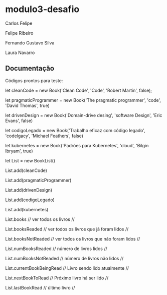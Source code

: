 # modulo3-desafio

Carlos Felipe

Felipe Ribeiro

Fernando Gustavo Silva

Laura Navarro

## Documentação 

Códigos prontos para teste:


let cleanCode = new Book('Clean Code', 'Code', 'Robert Martin', false);

let pragmaticProgrammer = new Book('The pragmatic programmer', 'code', 'David Thomas', true)

let drivenDesign = new Book('Domain-drive desing', 'software Design', 'Eric Evans', false)

let codigoLegado = new Book('Trabalho eficaz com código legado', 'codelgacy', 'Michael Feathers', false)

let kubernetes = new Book('Padrões para Kubernetes', 'cloud', 'Bilgin Ibryam', true)

let List = new BookList()

List.add(cleanCode)

List.add(pragmaticProgrammer)

List.add(drivenDesign)

List.add(codigoLegado)

List.add(kubernetes)

List.books // ver todos os livros  //

List.booksReaded // ver todos os livros que já foram lidos  //

List.booksNotReaded // ver todos os livros que não foram lidos  //

List.numBooksReaded // número de livros lidos  // 

List.numBooksNotReaded // número de livros não lidos  //

List.currentBookBeingRead // Livro sendo lido atualmente  //

List.nextBookToRead // Próximo livro há ser lido  //

List.lastBookRead  // último livro  //

